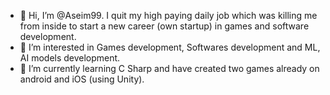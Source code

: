 - 👋 Hi, I’m @Aseim99. I quit my high paying daily job which was killing me from inside to start a new career (own startup) in games and software development. 
- 👀 I’m interested in Games development, Softwares development and ML, AI models development.  
- 🌱 I’m currently learning C Sharp and have created two games already on android and iOS (using Unity).  

<!---
Aseim99/Aseim99 is a ✨ special ✨ repository because its `README.md` (this file) appears on your GitHub profile.
You can click the Preview link to take a look at your changes.
--->
